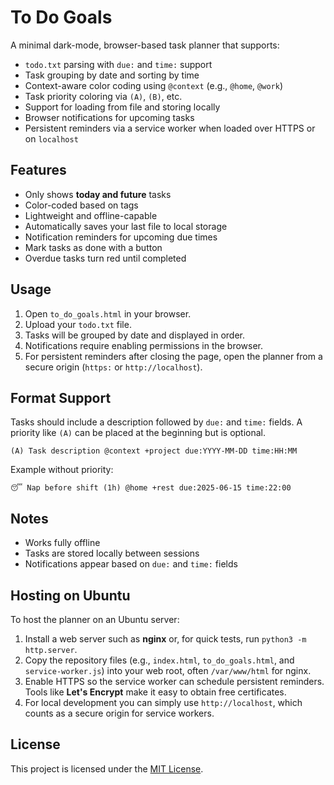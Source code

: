 # To Do Goals

A minimal dark-mode, browser-based task planner that supports:

- `todo.txt` parsing with `due:` and `time:` support
- Task grouping by date and sorting by time
- Context-aware color coding using `@context` (e.g., `@home`, `@work`)
- Task priority coloring via `(A)`, `(B)`, etc.
- Support for loading from file and storing locally
- Browser notifications for upcoming tasks
- Persistent reminders via a service worker when loaded over HTTPS or on `localhost`

## Features
- Only shows **today and future** tasks
- Color-coded based on tags
- Lightweight and offline-capable
- Automatically saves your last file to local storage
- Notification reminders for upcoming due times
- Mark tasks as done with a button
- Overdue tasks turn red until completed

## Usage
1. Open `to_do_goals.html` in your browser.
2. Upload your `todo.txt` file.
3. Tasks will be grouped by date and displayed in order.
4. Notifications require enabling permissions in the browser.
5. For persistent reminders after closing the page, open the planner from a secure origin (`https:` or `http://localhost`).

## Format Support
Tasks should include a description followed by `due:` and `time:` fields. A
priority like `(A)` can be placed at the beginning but is optional.

```
(A) Task description @context +project due:YYYY-MM-DD time:HH:MM
```

Example without priority:
```
😴 Nap before shift (1h) @home +rest due:2025-06-15 time:22:00
```

## Notes
- Works fully offline
- Tasks are stored locally between sessions
- Notifications appear based on `due:` and `time:` fields

## Hosting on Ubuntu
To host the planner on an Ubuntu server:
1. Install a web server such as **nginx** or, for quick tests, run `python3 -m http.server`.
2. Copy the repository files (e.g., `index.html`, `to_do_goals.html`, and `service-worker.js`) into your web root, often `/var/www/html` for nginx.
3. Enable HTTPS so the service worker can schedule persistent reminders. Tools like **Let's Encrypt** make it easy to obtain free certificates.
4. For local development you can simply use `http://localhost`, which counts as a secure origin for service workers.

## License

This project is licensed under the [MIT License](LICENSE).
